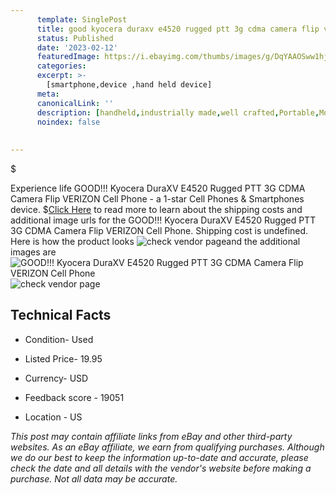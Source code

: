 ```yaml
---
      template: SinglePost
      title: good kyocera duraxv e4520 rugged ptt 3g cdma camera flip verizon cell phone
      status: Published
      date: '2023-02-12'
      featuredImage: https://i.ebayimg.com/thumbs/images/g/DqYAAOSww1hjLJRf/s-l225.jpg
      categories: 
      excerpt: >-
        [smartphone,device ,hand held device]
      meta:
      canonicalLink: ''
      description: [handheld,industrially made,well crafted,Portable,Mobile,Compact,Convenient,Lightweight,Maneuverable,Man-portable,Miniature,Carriable,Hand-held,Light,Holdable,Transportable,Mobile device,Pocket-sized,On-the-go,Wireless,Cordless,Compact size,Convenient size, smartphone,device ,hand held device]
      noindex: false
      
        
---
```

$

Experience life GOOD!!! Kyocera DuraXV E4520 Rugged PTT 3G CDMA Camera Flip VERIZON Cell Phone - a 1-star Cell Phones & Smartphones device.
$[Click Here](https://www.ebay.com/itm/334569006252?hash=item4de5dde4ac%3Ag%3ADqYAAOSww1hjLJRf&mkevt=1&mkcid=1&mkrid=711-53200-19255-0&campid=%253CePNCampaignId%253E&customid=%253CreferenceId%253E&toolid=10049) to read more to learn about the shipping costs and additional image urls for the GOOD!!! Kyocera DuraXV E4520 Rugged PTT 3G CDMA Camera Flip VERIZON Cell Phone. Shipping cost is undefined. Here is how the product looks ![check vendor page](https://i.ebayimg.com/thumbs/images/g/DqYAAOSww1hjLJRf/s-l225.jpg)and the additional images are![GOOD!!! Kyocera DuraXV E4520 Rugged PTT 3G CDMA Camera Flip VERIZON Cell Phone](https://i.ebayimg.com/images/g/DqYAAOSww1hjLJRf/s-l640.jpg)![check vendor page](https://origin-galleryplus.ebayimg.com/ws/web/334569006252_2_0_1/225x225.jpg,https://origin-galleryplus.ebayimg.com/ws/web/334569006252_3_0_1/225x225.jpg,https://origin-galleryplus.ebayimg.com/ws/web/334569006252_4_0_1/225x225.jpg,https://origin-galleryplus.ebayimg.com/ws/web/334569006252_5_0_1/225x225.jpg,https://origin-galleryplus.ebayimg.com/ws/web/334569006252_6_0_1/225x225.jpg)



 ## Technical Facts 



     
      

 - Condition- Used 


      

 - Listed Price- 19.95 


      

 - Currency- USD 


      

 - Feedback score - 19051 


      

 - Location - US 


      
      

 *_This post may contain affiliate links from eBay and other third-party websites. As an eBay affiliate, we earn from qualifying purchases. Although we do our best to keep the information up-to-date and accurate, please check the date and all details with the vendor's website before making a purchase. Not all data may be accurate._*







